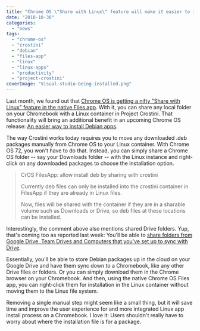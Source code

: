 ```yaml
---
title: "Chrome OS \"Share with Linux\" feature will make it easier to install Debian apps in Crostini"
date: "2018-10-30"
categories: 
  - "news"
tags: 
  - "chrome-os"
  - "crostini"
  - "debian"
  - "files-app"
  - "linux"
  - "linux-apps"
  - "productivity"
  - "project-crostini"
coverImage: "Visual-studio-being-installed.png"
---
```


Last month, we found out that [Chrome OS is getting a nifty "Share with Linux" feature in the native Files app](https://www.aboutchromebooks.com/news/project-crostini-chrome-os-files-share-with-linux/). With it, you can share any local folder on your Chromebook with a Linux container in Project Crostini. That functionality will bring an additional benefit in an upcoming Chrome OS release: [An easier way to install Debian apps](https://www.aboutchromebooks.com/news/chrome-os-will-show-debian-package-details-when-installing-in-the-files-app/).

The way Crostini works today requires you to move any downloaded .deb packages manually from Chrome OS to your Linux container. With Chrome OS 72, you won't have to do that. Instead, you can simply share a Chrome OS folder -- say your Downloads folder -- with the Linux instance and right-click on any downloaded packages to choose the installation option.

> CrOS FilesApp: allow install deb by sharing with crostini
> 
> Currently deb files can only be installed into the crostini container in FilesApp if they are already in Linux files.
> 
> Now, files will be shared with the container if they are in a sharable volume such as Downloads or Drive, so deb files at these locations can be installed.

Interestingly, the comment above also mentions shared Drive folders. Yup, that's coming too as reported last week: You'll be able to [share folders from Google Drive, Team Drives and Computers that you've set up to sync with Drive](https://www.aboutchromebooks.com/news/project-crostini-share-google-drive-team-drives-computer-linux-chromebook/).

Essentially, you'll be able to store Debian packages up in the cloud on your Google Drive and have them sync down to a Chromebook, like any other Drive files or folders. Or you can simply download them in the Chrome browser on your Chromebook. And then, using the native Chrome OS Files app, you can right-click them for installation in the Linux container without moving them to the Linux file system.

Removing a single manual step might seem like a small thing, but it will save time and improve the user experience for and more integrated Linux app install process on a Chromebook. I love it: Users shouldn't really have to worry about where the installation file is for a package.
